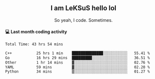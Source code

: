 <h2 align="center">I am LeKSuS hello lol</h2>
<p align="center">So yeah, I code. Sometimes.</p>

#### :computer: Last month coding activity
<!--START_SECTION:waka-->

```txt
Total Time: 43 hrs 54 mins

C++           25 hrs 1 min    ██████████████░░░░░░░░░░░   55.41 %
Go            16 hrs 29 mins  █████████░░░░░░░░░░░░░░░░   36.51 %
Other         1 hr 14 mins    ▓░░░░░░░░░░░░░░░░░░░░░░░░   02.76 %
YAML          59 mins         ▓░░░░░░░░░░░░░░░░░░░░░░░░   02.20 %
Python        34 mins         ▒░░░░░░░░░░░░░░░░░░░░░░░░   01.27 %
```

<!--END_SECTION:waka-->
